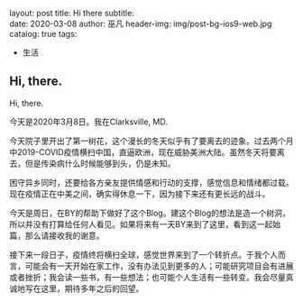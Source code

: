 layout:     post
title:      Hi there
subtitle:  
date:       2020-03-08
author:     巫凡
header-img: img/post-bg-ios9-web.jpg
catalog: true
tags:

   - 生活

## Hi, there.

Hi, there.

今天是2020年3月8日。我在Clarksville, MD.

今天院子里开出了第一树花，这个漫长的冬天似乎有了要离去的迹象。过去两个月中2019-COVID疫情横扫中国，直逼欧洲，现在威胁美洲大陆。虽然冬天将要离去，但是传染病什么时候能够到头，仍是未知。

困守异乡同时，还要给各方亲友提供情感和行动的支撑，感觉信息和情绪都过载。现在疫情正在中美之间，确实得休息一下，因为接下来还有更长远的战斗。

今天是周日，在BY的帮助下做好了这个Blog。建这个Blog的想法是造一个树洞，所以并没有打算给任何人看见。如果将来有一天BY来到了这里，看到这一起始篇，那么请接收我的谢意。

接下来一段日子，疫情终将横扫全球，感觉世界来到了一个转折点。于我个人而言，可能会有一天开始在家工作，没有办法见到更多的人；可能研究项目会有进展或者挫折；我会读一些书，有一些想法；也可能个人生活有一些转变。我会尽量真诚地写在这里，期待多年之后的回望。

